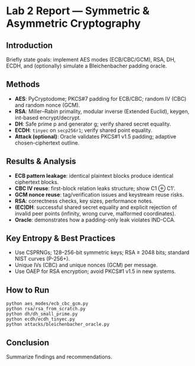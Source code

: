 # Lab 2 Report — Symmetric & Asymmetric Cryptography

## Introduction

Briefly state goals: implement AES modes (ECB/CBC/GCM), RSA, DH, ECDH, and (optionally) simulate a Bleichenbacher padding oracle.

## Methods

* **AES**: PyCryptodome; PKCS#7 padding for ECB/CBC; random IV (CBC) and random nonce (GCM).
* **RSA**: Miller–Rabin primality, modular inverse (Extended Euclid), keygen, int-based encrypt/decrypt.
* **DH**: Safe prime p and generator g; verify shared secret equality.
* **ECDH**: `tinyec` on `secp256r1`; verify shared point equality.
* **Attack (optional)**: Oracle validates PKCS#1 v1.5 padding; adaptive chosen-ciphertext outline.

## Results & Analysis

* **ECB pattern leakage**: identical plaintext blocks produce identical ciphertext blocks.
* **CBC IV reuse**: first-block relation leaks structure; show C1 ⊕ C1'.
* **GCM nonce reuse**: tag/verification issues and keystream reuse risks.
* **RSA**: correctness checks, key sizes, performance notes.
* **(EC)DH**: successful shared secret equality and explicit rejection of invalid peer points (infinity, wrong curve, malformed coordinates).
* **Oracle**: demonstrates how a padding-only leak violates IND-CCA.

## Key Entropy & Best Practices

* Use CSPRNGs; 128–256-bit symmetric keys; RSA ≥ 2048 bits; standard NIST curves (P-256+).
* Unique IVs (CBC) and unique nonces (GCM) per message.
* Use OAEP for RSA encryption; avoid PKCS#1 v1.5 in new systems.

## How to Run

```
python aes_modes/ecb_cbc_gcm.py
python rsa/rsa_from_scratch.py
python dh/dh_small_prime.py
python ecdh/ecdh_tinyec.py
python attacks/bleichenbacher_oracle.py
```

## Conclusion

Summarize findings and recommendations.
